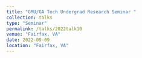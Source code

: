 ```yaml
---
title: "GMU/GA Tech Undergrad Research Seminar "
collection: talks
type: "Seminar" 
permalink: /talks/2022talk10
venue: "Fairfax, VA"
date: 2022-09-09
location: "Fairfax, VA"
---
```

